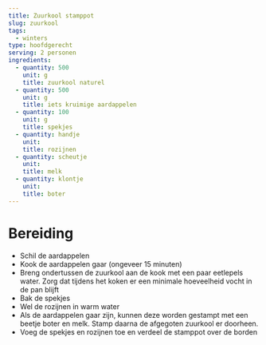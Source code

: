 ```yaml
---
title: Zuurkool stamppot
slug: zuurkool
tags: 
  - winters
type: hoofdgerecht
serving: 2 personen
ingredients:
  - quantity: 500
    unit: g
    title: zuurkool naturel
  - quantity: 500
    unit: g
    title: iets kruimige aardappelen
  - quantity: 100
    unit: g
    title: spekjes
  - quantity: handje
    unit: 
    title: rozijnen
  - quantity: scheutje
    unit: 
    title: melk
  - quantity: klontje
    unit: 
    title: boter
---
```


# Bereiding
- Schil de aardappelen
- Kook de aardappelen gaar (ongeveer 15 minuten)
- Breng ondertussen de zuurkool aan de kook met een paar eetlepels water. Zorg dat tijdens het koken er een minimale hoeveelheid vocht in de pan blijft
- Bak de spekjes
- Wel de rozijnen in warm water
- Als de aardappelen gaar zijn, kunnen deze worden gestampt met een beetje boter en melk. Stamp daarna de afgegoten zuurkool er doorheen. 
- Voeg de spekjes en rozijnen toe en verdeel de stamppot over de borden
